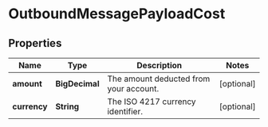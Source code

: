 

# OutboundMessagePayloadCost


## Properties

| Name | Type | Description | Notes |
|------------ | ------------- | ------------- | -------------|
|**amount** | **BigDecimal** | The amount deducted from your account. |  [optional] |
|**currency** | **String** | The ISO 4217 currency identifier. |  [optional] |



